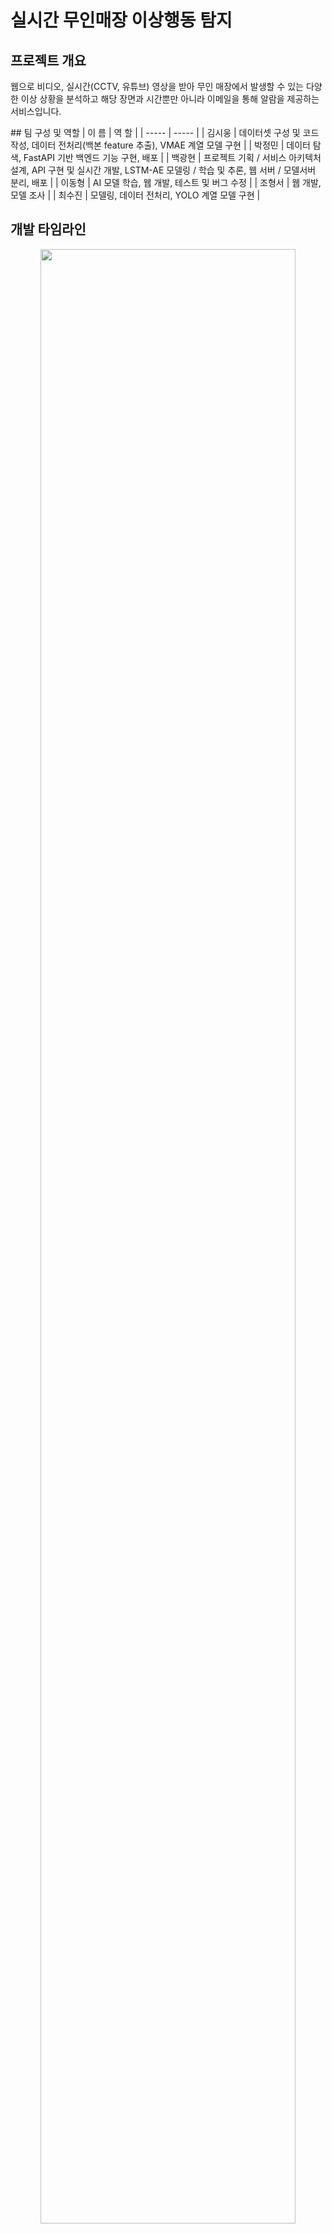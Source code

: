 # 실시간 무인매장 이상행동 탐지

## 프로젝트 개요

<aside>
웹으로 비디오, 실시간(CCTV, 유튜브) 영상을 받아 무인 매장에서 발생할 수 있는 다양한 이상 상황을 분석하고 해당 장면과 시간뿐만 아니라 이메일을 통해 알람을 제공하는 서비스입니다.

</aside>

## 팀 구성 및 역할
| 이 름 | 역 할 |
| ----- | ----- |
| 김시웅 | 데이터셋 구성 및 코드 작성, 데이터 전처리(백본 feature 추출), VMAE 계열 모델 구현 |
| 박정민 | 데이터 탐색, FastAPI 기반 백엔드 기능 구현, 배포 |
| 백광현 | 프로젝트 기획 / 서비스 아키텍처 설계, API 구현 및 실시간 개발, LSTM-AE 모델링 / 학습 및 추론, 웹 서버 / 모델서버 분리, 배포 |
| 이동형 | AI 모델 학습, 웹 개발, 테스트 및 버그 수정 |
| 조형서 | 웹 개발, 모델 조사 |
| 최수진 | 모델링, 데이터 전처리, YOLO 계열 모델 구현 |

 ## 개발 타임라인

<p align="center">
    <img src="./asset/timeline.png" width="90%" height="90%">
</p>

## 문제 정의

<aside>
무인 점포가 증가하면서 **범죄 발생률도 같이 증가**하고, **심야, 주말** 등 관리가 소홀할 때 많은 범죄가 발생<br>
<br>
</aside>
<p align="center">
    <img src="./asset/Untitled%201.png" width="30%" height="30%">
    <img src="./asset/Untitled%202.png" width="30%" height="30%">
    <img src="./asset/Untitled%203.png" width="30%" height="30%">
</p>

⇒ CCTV 를 활용하여 이상행동을 자동으로 탐지하고 증거확보 및 실시간 알람을 준다면 이 문제를 해소할 수 있지 않을까?

## 해결 방안

<aside>
서비스 측면

</aside>

- 녹화된 영상을 직접 돌려보는 **시간과 비용 발생**
    
    ⇒ 업로드 영상을 분석 후 **타임 스탬프와 스크린 샷** 제공
    
- CCTV가 있더라도 관리자가 24시간 확인할 수 없어 **현장을 놓치는 문제** 발생
    
    ⇒ **실시간 영상 분석**을 통해 **타임 스탬프, 스크린 샷** 그리고 **알람** 기능을 제공
    

<aside>
모델 측면

</aside>

- **대용량, 장시간** CCTV 데이터를 사람보다 빠르게 처리하도록 속도 개선
- 무인 매장에서 발생할 수 있는 **다양한 상황**들을 잘 감지할 수 있도록 개선
- 이상 상황은 정확하게 판단하면서 **오탐률을 낮추는 방향**으로 개선

---

## Data

### **AI Hub 실내(편의점, 매장) 사람 이상/정상 행동 데이터**

- 특징
    - 이상 상황 여부를 프레임 단위 라벨링
    - 객체 바운딩 박스 + 포즈 스켈레톤 키포인트 라벨링 제공

- 카테고리
    - 구매 행동 : 매장 이동, 구매, 반품, 비교 등
    - 이상 행동 : 파손, 방화, 흡연, 절도, 폭행 등

<p align="center">
    <img src="./asset/Untitled%204.png" width="45%" height="45%">
    <img src="./asset/Untitled%205.png" width="45%" height="45%">
</p>

## Data Preprocessing

<p align="center">
    <img src="./asset/Untitled%206.png" width="70%" height="70%">
</p>

- 비디오 데이터는 이미지 데이터에 비해 매우 큰 용량
    
    → 주어진 AI Stages V100 서버는 100 GB **용량 제한**이 있어 모델 전체 End-to-End 학습이 아닌 기학습 가중치를 사용한 백본 네트워크로 영상의 **Feature를 미리 계산**해 학습을 진행
    
- Backbone 네트워크의 기학습된 가중치는 고정하고,
영상 Feature들을 미리 계산해 csv(YOLO v8), npy(Video MAE v2) 파일에 저장해 학습 데이터 용량을 `353 GB` → `2.42 GB` 로 줄여서 학습을 진행

---

## Model

<aside>
모델 선정 기준

</aside>

▶️ Backbone Network : **Video Masked Auto Encoder v2**

- 일반적인 영상 이상 탐지 모델의 영상 Feature 추출에 사용되는 Backbone Network는 **I3D**

⛔  I3D 방식은 Optical Flow를 추가로 계산하기 때문에 실시간성 확보에 어려움이 있다고 판단

👉  **Optical Flow 사용하지 않고**

👉  **Action Recognition** 분야에서 좋은 성능을 낸 Backbone Network 선정

▶️ **YOLO v8**

- 주어진 데이터 셋의 라벨링에서 객체별 **바운딩 박스**와 **포즈 스켈레톤 키포인트**를 제공하기 때문에 활용할 수 있는 모델을 선정

▶️ Classifier : [**LSTM Auto-Encoder](https://github.com/surya2003-real/anomaly-detection-and-object-tracking?tab=readme-ov-file), [MGFN](https://arxiv.org/abs/2211.15098), [Deep MIL Ranking](https://arxiv.org/abs/1801.04264), [BN-WVAD](https://arxiv.org/abs/2311.15367)**

- 영상 Feature를 정상 / 이상 영상으로 **이진 분류**하는 Classifier

⛔  데이터 셋이 프레임 단위로 정상 / 이상 여부를 제공해 지도 학습이 가능하지만

👉  장기적으로 **Continual Learning**과 **영상 Feature 관리**를 위해

👉  **비지도 학습** 또는 **비디오 단위 라벨링**을 활용한 **약한 지도 학습**이 가능한 구조를 사용

<aside>
💡 모델 구조 (실험 내용)

</aside>

1️⃣ **YOLO v8 + [LSTM autoencoder](https://github.com/surya2003-real/anomaly-detection-and-object-tracking?tab=readme-ov-file)**

<p align="center">
    <img src="./asset/Untitled%207.png" width="80%" height="80%">
</p>

- 데이터에서 제공하는 **포즈 스켈레톤** 정보를 활용하고자 함
    - Feature 추출 : **YOLO v8 Pose**
        - 프레임 별 사람을 탐지해 Bbox, Keypoints 출력
        - 입력 영상의 Feature 추출
- YOLO v8 (실시간 객체 탐지) + LSTM (시간적 특성 모델링) 역할로 구성
- Classifier : **LSTM AE**
    - 비지도 학습을 활용
    - **정상 행동만 학습**하고, **Encoder 입력**과 **Decoder 출력**의 차이를 줄이도록 학습
        - 학습 데이터와 다른 **이상 행동 입력이 주어지면**, 복원된 출력은 입력과 많은 차이가 발생
            
            → **MSE**로 계산된 **복원 오차**가 임계치를 넘게 되면 이상으로 판단
            
- 장점: **실시간 데이터 처리, 스켈레톤 기반 행동 인식** 가능
- 한계: 정상 영상이어도 학습 과정에서 배우지 않은 경우 이상으로 판단

2️⃣ **YOLO v8 + [MGFN](https://arxiv.org/abs/2211.15098)**

<p align="center">
    <img src="./asset/Untitled%208.png" width="80%" height="80%">
</p>

- LSTM의 한계를 극복하고자
**MGFN**(Magnitude-Contrastive-Glance-and-Focus Network)을 활용
- **약한 지도 학습** 방식을 도입
    
    → 라벨이 **부정확, 불완전한 데이터**에서도 **학습이 가능**하도록 개선
    
- Classifier : **MGFN**
    - 약한 지도 학습 활용
    - **어텐션 메커니즘**
        - 비디오 내의 다양한 **시간적 및 공간적 특징**을 분석하기 위해 설계
        - 정상 / 이상 행동의 **차이**를 더 잘 포착
- 장점 : MGFN 사용으로 더 **정교한 Feature 추출** 및 **성능 향상, 빠른 추론 속도**
- 한계: 학습 과정에서 **높은 계산 비용**과 **많은 시간** 소요

---

3️⃣ **Video MAE v2 + [Deep MIL ranking model](https://arxiv.org/abs/1801.04264)**

<p align="center">
    <img src="./asset/Untitled%209.png" width="80%" height="80%">
</p>

- Optical Flow 사용하지 않는 **Video MAE v2** 선정
    - Feature 추출 : **Video MAE v2**
        - 영상을 16프레임으로 나눠 710 차원의 Feature Vector로 추출
- 비디오 단위 라벨링으로 **약한 지도 학습** 방식 적용 가능.
- Classifier : **Deep MIL Ranking**
    - UCF-Crime 데이터 셋의 베이스라인 모델
    - 영상을 여러 조각으로 나눠 **조각 별** **이상 예측 점수**를 출력
        - 정상 / 이상 영상을 1:1로 병행해 점수를 예측한 뒤
        이상 영상의 모든 조각 예측 점수 중 최대값이 
        정상 영상의 모든 조각 예측 점수 중 최대값보다 커지도록 학습
    - BN-WVAD의 **Feature Enhancer** 구조를 추가 적용한 실험도 진행
- 장점
    - 학습 시 이상 영상도 학습해 비지도 방식보다 **일반화 성능 향상**
- 한계 : 이상 영상 중 이상 행동 토막의 위치를 잘못 예측하는 등 **라벨링 노이즈 발생** 가능

4️⃣ **Video MAE v2 + [BN-WVAD](https://arxiv.org/abs/2311.15367)**

<p align="center">
    <img src="./asset/Untitled%2010.png" width="80%" height="80%">
</p>

- UCF-Crime 데이터 셋 기준 SOTA 성능의 **BN-WVAD** 선정
    - ROC AUC = 0.8724
    - Deep MIL Ranking Model = 0.7541
- Classifier : **BN-WVAD**
    - Transformer 계열 **Feature enhancer**를 사용해 Video MAE v2가 추출한 Feature Vector의 품질을 향상
    - 영상의 각 조각의 **최종 예측 점수**는 
    해당 조각의 Anomaly Classifier 결과와 
    Feature Vector들의 Mahalanobis Distance 평균을 **곱한 결과**
        - 각 Layer의 Output Feature 벡터들을 
        배치 정규화 과정에서 구해진 특정 벡터의 평균과 **[Mahalanobis distance](https://en.wikipedia.org/wiki/Mahalanobis_distance)**로 거리 계산
- 장점
    - Deep MIL ranking model의 **라벨링 노이즈** 문제 **개선**
- 한계 : Triplet 계열 Loss를 사용해 **Batch Size**가 다른 모델에 비해 **매우 커야** 학습이 잘 진행됨

---

<aside>
💡 Metric

</aside>

- **ROC AUC score**
    - 이상 탐지 모델은
    **탐지율(True Postive Rate)**도 중요하지만
    **오탐율(False Postive Rate)** 또한 매우 중요
    - ⇒ Threshold 값에 따른 **오탐율, 탐지율 값**을
    곡선으로 표현한 ROC Curve의 면적인  **ROC AUC**로 성능 평가
- **FPS**
    - 30 FPS 이상의 실시간 탐지를 위해
    **1 프레임 당 처리 속도(FPS)**로 속도 평가

<p align="center">
    <img src="./asset/Untitled%2011.jpg" width="60%" height="60%">
</p>
<p>TP, FP 에 따른 ROC Curve</p>

<aside>
💡 실험 결과

</aside>

- 실험 기록 및 관리는 WandB를 사용하였으며, ROC AUC, FPS 외에도 정확도, 정상 / 이상 영상 예측 스코어 평균, 예측 스코어 최대값 평균 등 다양한 결과 값들을 기록

<p align="center">
    <img src="./asset/Untitled%2012.png" width="45%" height="45%">
    <img src="./asset/Untitled%2013.png" width="45%" height="45%">
</p>

- 최종 결과
    <p align="center">
        <img src="./asset/94d6ffb9-0567-43c0-b90a-aa4030a14655.png" width="80%" height="80%">
    </p>

    - ROC AUC 기준 가장 좋은 성능을 보인 VMAEv2+FE+MIL 구성은 실제 이상 행동을 배우기보다는 데이터셋의 이상행동 발생 프레임 위치의 패턴만을 배운 것을 발견하여 **최종 모델**로는 **VMAEv2+MIL** 구조를 채용

## 🌏 Service

<aside>
💡 서비스 아키텍처 & 서비스 파이프라인

</aside>

- **Web Server - Front**
    - BootStrap, HTML
    - 설계한 와이어 프레임 기반으로 페이지별 기능 구현
    - 웹캠 기능
    - 세션 토큰을 활용한 사용자 검증
    - 실시간 탐지 시 일정 시간에 따라 탐지된 프레임 자동 업데이트
- **Web Server - Back**
    - Fast API
    - 클라이언트와 효율적 통신을 위한 **RestAPI** 설계
    - 모델 서버의 **트래픽 최소화**를 위해 DB 저장 및 읽기, 영상 저장 작업은 **웹 서버에서 진행**
    - **Websocket**을 이용해 모델 서버에 **실시간 프레임 전달**
    - 웹캠, RTSP, Youtube 동영상 등 다양한 소스 처리 가능하도록 구현
    - SMTP 를 활용한 **이메일 알람** 로직 구현
- **Web Server - Database**
    - MySQL, S3
    - DB에 대해 쓰기 작업보다는 **읽기 작업이 많고**, 복잡한 쿼리가 없기 때문에 **속도와 안정성이 좋은 MySQL** 선정
    - SQLAlchemy 의 ORM 활용
    - **용량이 큰** 비디오, 프레임 이미지들을 위한 저장소로 **AWS S3** 선정. DB에는 S3 URL 을 적재하여 접근 가능하도록 함.
    - 모델 추론 **결과(bounding** **box, keypoints)를 저장**하여 이후 추가 기능 혹은 모델 학습에 사용할 수 있도록 함.
- **Model Server**
    - FastAPI, Pytorch
    - GPU 사용 서버
    - 녹화 영상의 경우, 추론 이후 **OpenCV** 와 **FFMPEG** 를 이용, 후처리(코덱 설정)하여 html 에서 송출 가능하도록 함
    - **실시간 추론 서버**와 **녹화영상 추론 서버**로 나누어 운영.
    - 추론 시 이상행동 프레임을 AWS S3 에 저장하고, DB frame 테이블을 갱신

<br>
서비스 아키텍처
<p align="center">
    <img src="./asset/Untitled%2014.jpg" width="80%" height="80%">
</p>

<br>
서비스 파이프라인
<p align="center">
    <img src="./asset/Untitled%2015.png" width="90%" height="90%">
</p>

## 🛎️ Product Serving

- AI Stages 서버는 도커 컨테이너 환경으로 **외부 접속 및 방화벽 설정** **불가**
    - VPN에서 외부 접속이 가능하도록 하는 **우회 경로 오픈**이 **금지**
    - 제공되는 .ovpn 파일과 **SSH 포트 포워딩**을 통해 **AWS EC2** 환경에서 배포를 시도했으나 VPN 관련 오류인지, SSH 오류인지 로그를 확인하기 어려웠습니다.
- 우선, API 엔드포인트를 활용하여 웹 -모델 서버를 분리한 상태로 서비스를 완성시켜 놓았고, 이후 로컬 혹은 AWS 환경에서 배포를 지속적으로 시도하고 있습니다.
- 추가로 로드밸런싱을 이용하여 서버의 부하를 더 줄이는 방안도 공부하고 있습니다.
- 우리 서비스는 실시간 영상 분석을 제공하고 있는데, 다른 네트워크에 위치한 웹 서버 - 모델 서버 간 통신이 “실시간” 구현에 있어 문제되는지 면밀히 검토할 예정입니다.

## 📸 실제 모습

<aside>
💯 업로드 영상 분석

</aside>

1. 이상행동으로 판단된 **장면들과 타임스탬프를 저장**하고, 해당 시간대로 이동해 쉽게 확인할 수 있도록 제공
2. 특정 장면을 자료로 사용하기 위해 **화질 개선 혹은 몽타주 생성** 등의 기능을 추가할 수 있음

<p align="center">
    <img src="./asset/Untitled%2016.png" width="80%" height="80%">
</p>

<aside>
💯 실시간 분석 & 알람

</aside>

1. **웹캠**, **동영상 스트리밍** 또는 **외부 CCTV** 와 연결하여 **실시간 이상행동 분석** 실시
2. 이상 행동이 일정 시간 지속되면 가입된 이메일로 **발생 시간** 전송

<p align="center">
    <img src="./asset/Untitled%2017.png" width="80%" height="80%">
</p>

<aside>
💯 앨범

</aside>

1. 분석 단위로 앨범 기능을 제공하여 관리에 용이하고 결과를 재사용할 수 있다.

<p align="center">
    <img src="./asset/Untitled%2018.png" width="80%" height="80%">
</p>
